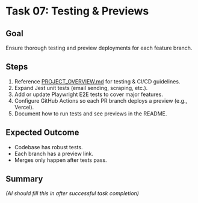 # Task 07: Testing & Previews

## Goal
Ensure thorough testing and preview deployments for each feature branch.

## Steps
1. Reference [PROJECT_OVERVIEW.md](../PROJECT_OVERVIEW.md) for testing & CI/CD guidelines.
2. Expand Jest unit tests (email sending, scraping, etc.).
3. Add or update Playwright E2E tests to cover major features.
4. Configure GitHub Actions so each PR branch deploys a preview (e.g., Vercel).
5. Document how to run tests and see previews in the README.

## Expected Outcome
- Codebase has robust tests.
- Each branch has a preview link.
- Merges only happen after tests pass.

## Summary
*(AI should fill this in after successful task completion)*
